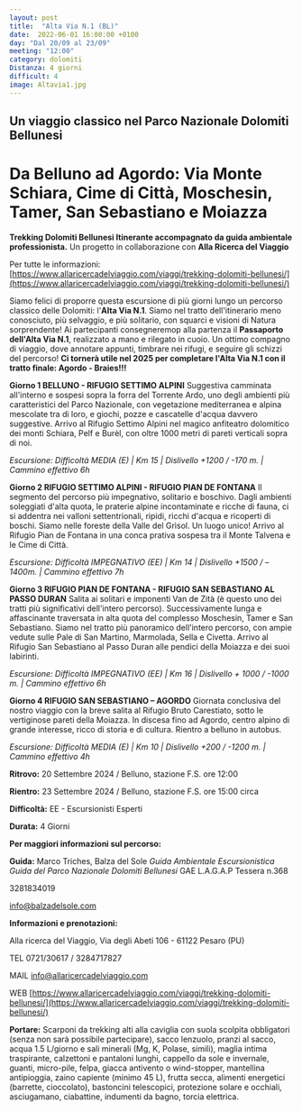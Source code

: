 ```yaml
---
layout: post
title:  "Alta Via N.1 (BL)"
date:  2022-06-01 16:00:00 +0100
day: "Dal 20/09 al 23/09"
meeting: "12:00"
category: dolomiti 
Distanza: 4 giorni
difficult: 4
image: Altavia1.jpg
---
```


## Un viaggio classico nel Parco Nazionale Dolomiti Bellunesi

# Da Belluno ad Agordo: Via Monte Schiara, Cime di Città, Moschesin, Tamer, San Sebastiano e Moiazza 

**Trekking Dolomiti Bellunesi Itinerante accompagnato da guida ambientale professionista.**
Un progetto in collaborazione con **Alla Ricerca del Viaggio** 

Per tutte le informazioni:
[https://www.allaricercadelviaggio.com/viaggi/trekking-dolomiti-bellunesi/](https://www.allaricercadelviaggio.com/viaggi/trekking-dolomiti-bellunesi/)

Siamo felici di proporre questa escursione di più giorni lungo un percorso classico delle Dolomiti: l'**Alta Via N.1**.
Siamo nel tratto dell'itinerario meno conosciuto, più selvaggio, e più solitario, con squarci e visioni di Natura sorprendente!
Ai partecipanti consegneremop alla partenza il **Passaporto dell'Alta Via N.1**, realizzato a mano e rilegato in cuoio. Un ottimo compagno di viaggio, dove annotare appunti, timbrare nei rifugi, e seguire gli schizzi del percorso!
**Ci tornerà utile nel 2025 per completare l'Alta Via N.1 con il tratto finale: Agordo - Braies!!!**

**Giorno 1 BELLUNO - RIFUGIO SETTIMO ALPINI**
Suggestiva camminata all'interno e sospesi sopra la forra del Torrente Ardo, uno degli ambienti più caratteristici del Parco Nazionale, con vegetazione mediterranea e alpina mescolate tra di loro, e giochi, pozze e cascatelle d'acqua davvero suggestive.
Arrivo al Rifugio Settimo Alpini nel magico anfiteatro dolomitico dei monti Schiara, Pelf e Burèl, con oltre 1000 metri di pareti verticali sopra di noi.

*Escursione: Difficoltà MEDIA (E) | Km 15 | Dislivello +1200 / -170 m. | Cammino effettivo 6h*

**Giorno 2 RIFUGIO SETTIMO ALPINI - RIFUGIO PIAN DE FONTANA**
Il segmento del percorso più impegnativo, solitario e boschivo. Dagli ambienti soleggiati d'alta quota, le praterie alpine incontaminate e ricche di fauna, ci si addentra nei valloni settentrionali, ripidi, ricchi d'acqua e ricoperti di boschi. Siamo nelle foreste della Valle del Grìsol. Un luogo unico!
Arrivo al Rifugio Pian de Fontana in una conca prativa sospesa tra il Monte Talvena e le Cime di Città.

*Escursione: Difficoltà IMPEGNATIVO (EE) | Km 14 | Dislivello +1500 / – 1400m. | Cammino effettivo 7h*

**Giorno 3 RIFUGIO PIAN DE FONTANA - RIFUGIO SAN SEBASTIANO AL PASSO DURAN**
Salita ai solitari e imponenti Van de Zità (è questo uno dei tratti più significativi dell'intero percorso). Successivamente lunga e affascinante traversata in alta quota del complesso Moschesin, Tamer e San Sebastiano. Siamo nel tratto più panoramico dell'intero percorso, con ampie vedute sulle Pale di San Martino, Marmolada, Sella e Civetta.
Arrivo al Rifugio San Sebastiano al Passo Duran alle pendici della Moiazza e dei suoi labirinti.

*Escursione: Difficoltà IMPEGNATIVO (EE) | Km 16 | Dislivello + 1000 / -1000 m. | Cammino effettivo 6h*

**Giorno 4 RIFUGIO SAN SEBASTIANO – AGORDO**
Giornata conclusiva del nostro viaggio con la breve salita al Rifugio Bruto Carestiato, sotto le vertiginose pareti della Moiazza. In discesa fino ad Agordo, centro alpino di grande interesse, ricco di storia e di cultura.
Rientro a belluno in autobus.

*Escursione: Difficoltà MEDIA (E) | Km 10 | Dislivello +200 / -1200 m. | Cammino effettivo 4h*


**Ritrovo:** 20 Settembre 2024 / Belluno, stazione F.S. ore 12:00

**Rientro:** 23 Settembre 2024 / Belluno, stazione F.S. ore 15:00 circa 

**Difficoltà:** EE - Escursionisti Esperti

**Durata:** 4 Giorni


**Per maggiori informazioni sul percorso:**

**Guida:** Marco Triches, Balza del Sole
*Guida Ambientale Escursionistica*
*Guida del Parco Nazionale Dolomiti Bellunesi*
GAE L.A.G.A.P Tessera n.368

3281834019 

info@balzadelsole.com 


**Informazioni e prenotazioni:**  

Alla ricerca del Viaggio, Via degli Abeti 106 - 61122 Pesaro (PU) 

TEL   0721/30617 / 3284717827

MAIL  info@allaricercadelviaggio.com

WEB   [https://www.allaricercadelviaggio.com/viaggi/trekking-dolomiti-bellunesi/](https://www.allaricercadelviaggio.com/viaggi/trekking-dolomiti-bellunesi/)

**Portare:** Scarponi da trekking alti alla caviglia con suola scolpita obbligatori (senza non sarà possibile partecipare), sacco lenzuolo, pranzi al sacco, acqua 1.5 L/giorno e sali minerali (Mg, K, Polase, simili), maglia intima traspirante, calzettoni e pantaloni lunghi, cappello da sole e invernale, guanti, micro-pile, felpa, giacca antivento o wind-stopper, mantellina antipioggia, zaino capiente (minimo 45 L), frutta secca, alimenti energetici (barrette, cioccolato), bastoncini telescopici, protezione solare e occhiali, asciugamano, ciabattine, indumenti da bagno, torcia elettrica.
